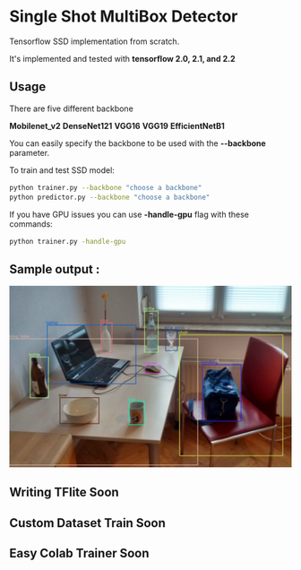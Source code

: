 # Single Shot MultiBox Detector

Tensorflow SSD implementation from scratch. 

It's implemented and tested with **tensorflow 2.0, 2.1, and 2.2**

## Usage

There are five different backbone

**Mobilenet_v2**
**DenseNet121**
**VGG16**
**VGG19**
**EfficientNetB1**

You can easily specify the backbone to be used with the **--backbone** parameter.

To train and test SSD model:

```sh
python trainer.py --backbone "choose a backbone"
python predictor.py --backbone "choose a backbone"
```

If you have GPU issues you can use **-handle-gpu** flag with these commands:

```sh
python trainer.py -handle-gpu
```

## Sample output :

![](examples/test.jpeg)

## Writing TFlite Soon

## Custom Dataset Train Soon

## Easy Colab Trainer Soon